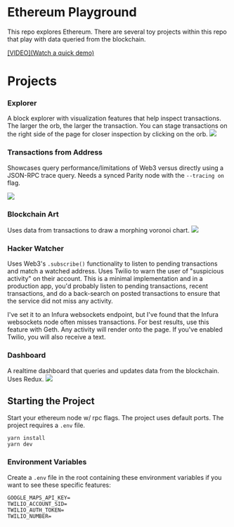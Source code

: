 
# Ethereum Playground
This repo explores Ethereum. There are several toy projects within this repo that play with data queried from the blockchain.

[[VIDEO](Watch a quick demo)](https://youtu.be/4IMw5-YihZ4)

# Projects

### Explorer
A block explorer with visualization features that help inspect transactions. The larger the orb, the larger the transaction. You can stage transactions on the right side of the page for closer inspection by clicking on the orb.
![](https://github.com/rodocite/ethereum-playground/blob/master/explorer.png)

### Transactions from Address
Showcases query performance/limitations of Web3 versus directly using a JSON-RPC trace query. Needs a synced Parity node with the `--tracing on` flag.

![](https://github.com/rodocite/ethereum-playground/blob/master/queries.png)

### Blockchain Art
Uses data from transactions to draw a morphing voronoi chart.
![](https://github.com/rodocite/ethereum-playground/blob/master/art.gif)

### Hacker Watcher
Uses Web3's `.subscribe()` functionality to listen to pending transactions and match a watched address. Uses Twilio to warn the user of "suspicious activity" on their account. This is a minimal implementation and in a production app, you'd probably listen to pending transactions, recent transactions, and do a back-search on posted transactions to ensure that the service did not miss any activity.

I've set it to an Infura websockets endpoint, but I've found that the Infura websockets node often misses transactions. For best results, use this feature with Geth. Any activity will render onto the page. If you've enabled Twilio, you will also receive a text.

### Dashboard
A realtime dashboard that queries and updates data from the blockchain. Uses Redux.
![](https://github.com/rodocite/ethereum-playground/blob/master/dashboard.png)

## Starting the Project
Start your ethereum node w/ rpc flags. The project uses default ports. The project requires a `.env` file.

```
yarn install
yarn dev
```

### Environment Variables
Create a `.env` file in the root containing these environment variables if you want to see these specific features:
```
GOOGLE_MAPS_API_KEY=
TWILIO_ACCOUNT_SID=
TWILIO_AUTH_TOKEN=
TWILIO_NUMBER=
```